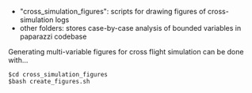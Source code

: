 * "cross_simulation_figures": scripts for drawing figures of cross-simulation logs
* other folders: stores case-by-case analysis of bounded variables in paparazzi codebase

Generating multi-variable figures for cross flight simulation can be done with...

```
$cd cross_simulation_figures
$bash create_figures.sh
```
